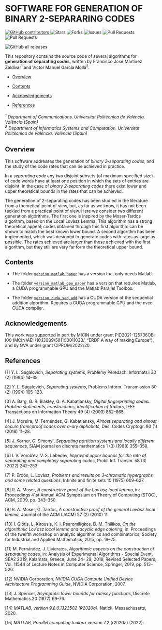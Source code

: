 # SOFTWARE FOR GENERATION OF BINARY 2-SEPARARING CODES

<a href="https://github.com/GTAC-ITEAM-UPV/separating-codes/graphs/contributors">
  <img alt="GitHub contributors" src="https://img.shields.io/github/contributors/GTAC-ITEAM-UPV/separating-codes?color=2b9348">
</a>
<img alt="Stars" src="https://img.shields.io/github/stars/GTAC-ITEAM-UPV/separating-codes?style=flat-square&labelColor=343b41"/>
<img alt="Forks" src="https://img.shields.io/github/forks/GTAC-ITEAM-UPV/separating-codes?style=flat-square&labelColor=343b41"/>
<img alt="Issues" src="https://img.shields.io/github/issues/GTAC-ITEAM-UPV/tseparating-codesest?style=flat-square&labelColor=343b41"/>
<img alt="Pull Requests" src="https://img.shields.io/github/issues-pr/GTAC-ITEAM-UPV/separating-codes?style=flat-square&labelColor=343b41"/>

 <img alt="Pull Requests"  src="https://img.shields.io/github/tag/GTAC-ITEAM-UPV/separating-codes.svg"/> 

![GitHub all releases](https://img.shields.io/github/downloads/GTAC-ITEAM-UPV/separating-codes/total)


This repository contains the source code of several algorithms for **generation of separating codes**, written by Francisco José Martínez Zaldívar<sup>1</sup> and Víctor Manuel García Mollá<sup>2</sup>.

 

- [Overview](#overview)

- [Contents](#contents)

- [Acknowledgements](#ack) 
   
- [References](#references)



<h6><sup>1</sup> Department of Communications. Universitat Politècnica de València, València (Spain)</span><br>
     <sup>2</sup> Department of Informatics Systems and Computation. Universitat Politècnica de València, València (Spain)</h6>


<div id="overview">
 
## Overview 

This software addresses the generation of *binary 2-separating codes*, and the study of the code rates
that can be achieved in practice. 

In a *separating code* any two disjoint subsets (of maximum
specified size) of code words have at least one position in which the sets of entries are disjoint. In
the case of *binary 2-separating codes* there exist lower and upper theoretical bounds in the rates
that can be achieved. 

The generation of 2-separating codes has been studied in the literature from a theoretical
point of view, but, as far as we know, it has not been tackled from a practical point of view. 
Here we consider two different generation algorithms. The first one is inspired
by the Moser-Tardos algorithm, based on the Local Lovàsz Lemma. This algorithm has a strong
theoretical appeal; codes obtained through this first algorithm can be shown to match the best
known lower bound. A second algorithm has been implemented, which was designed to generate
codes with rates as large as possible. The rates achieved are larger than those achieved with
the first algorithm, but they still are very far form the theoretical upper bound. 

</div>


<div id="contents">

## Contents

- The folder [`version_matlab_paper`](./version_matlab_paper/) has a version that only needs Matlab.

- The folder [`version_matlab_gpu_paper`](./version_matlab_gpu_paper/) has a version that requires Matlab, a CUDA programmable GPU and the Matlab Parallel Toolbox.

- The folder [`version_cuda_seq_add`](./version_cuda_seq_add/) has a CUDA version of the sequential addition algorithm. Requires a CUDA programmable GPU and the 
nvcc CUDA compiler.

</div>



<div id="ack">

## Acknowledgements

This work was supported in part by MICIN under grant PID2021-125736OB-I00 (MCIN/AEI
/10.13039/501100011033/, “ERDF A way of making Europe”), and by GVA under grant
CIPROM/2022/20. 

</div>




<div id="references">

## References

[1] Y. L. Sagalovich, _Separating systems_, Problemy Peredachi Informatsii 30 (2) (1994) 14–35.

[2] Y. L. Sagalovich, _Separating systems_, Problems Inform. Transmission 30 (2) (1994) 105–123.

[3] A. Barg, G. R. Blakley, G. A. Kabatiansky, _Digital fingerprinting codes: Problem statements,
constructions, identification of traitors_, IEEE Transactions on Information Theory 49 (4)
(2003) 852–865.

[4] J. Moreira, M. Fernández, G. Kabatiansky, _Almost separating and almost secure frameproof
codes over q-ary alphabets_, Des. Codes Cryptogr. 80 (1) (2016) 11–28.

[5] J. Körner, G. Simonyi, _Separating partition systems and locally different sequences_, SIAM
journal on discrete mathematics 1 (3) (1988) 355–359.

[6] I. V. Vorob’ev, V. S. Lebedev, _Improved upper bounds for the rate of separating and completely
separating codes_, Probl. Inf. Transm. 58 (3) (2022) 242–253.

[7] P. Erdös, L. Lovàsz, _Problems and results on 3-chromatic hypergraphs and some related
questions_, Infinite and finite sets 10 (1975) 609–627.

[8] R. A. Moser, _A constructive proof of the Lov´asz local lemma_, in: Proceedings 41st Annual
ACM Symposium on Theory of Computing (STOC), ACM, 2009, pp. 343–350.

[9] R. A. Moser, G. Tardos, _A constructive proof of the general Lovàsz local lemma_, Journal of
the ACM (JACM) 57 (2) (2010) 11.

[10] I. Giotis, L. Kirousis, K. I. Psaromiligkos, D. M. Thilikos, _On the algorithmic Lov´asz local
lemma and acyclic edge coloring_, in: Proceedings of the twelfth workshop on analytic algorithmics
and combinatorics, Society for Industrial and Applied Mathematics, 2015, pp. 16–25.

[11] M. Fernández, J. Livieratos, _Algorithmic aspects on the construction of separating codes_, in:
Analysis of Experimental Algorithms - Special Event, SEA2 2019, Kalamata, Greece, June 24-
29, 2019, Revised Selected Papers, Vol. 11544 of Lecture Notes in Computer Science, Springer,
2019, pp. 513–526.

[12] NVIDIA Corporation, _NVIDIA CUDA Compute Unified Device Architecture Programming
Guide_, NVIDIA Corporation, 2007.

[13] J. Spencer, _Asymptotic lower bounds for ramsey functions_, Discrete Mathematics 20 (1977)
69–76.

[14] _MATLAB, version 9.8.0.1323502 (R2020a)_, Natick, Massachusetts, 2020.

[15] _MATLAB, Parallel computing toolbox version 7.2_ (r2020a) (2022).

</div>




